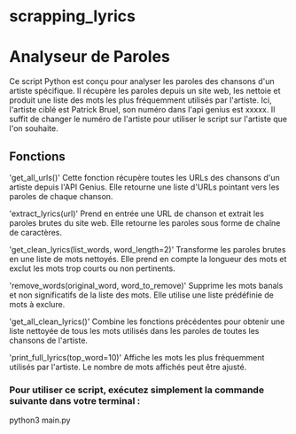 # scrapping_lyrics

# Analyseur de Paroles
Ce script Python est conçu pour analyser les paroles des chansons d'un artiste spécifique. Il récupère les paroles depuis un site web, les nettoie et produit une liste des mots les plus fréquemment utilisés par l'artiste. Ici, l'artiste ciblé est Patrick Bruel, son numéro dans l'api genius est xxxxx. Il suffit de changer le numéro de l'artiste pour utiliser le script sur l'artiste que l'on souhaite.

## Fonctions

'get_all_urls()' Cette fonction récupère toutes les URLs des chansons d'un artiste depuis l'API Genius. Elle retourne une liste d'URLs pointant vers les paroles de chaque chanson.

'extract_lyrics(url)' Prend en entrée une URL de chanson et extrait les paroles brutes du site web. Elle retourne les paroles sous forme de chaîne de caractères.

'get_clean_lyrics(list_words, word_length=2)' Transforme les paroles brutes en une liste de mots nettoyés. Elle prend en compte la longueur des mots et exclut les mots trop courts ou non pertinents.

'remove_words(original_word, word_to_remove)' Supprime les mots banals et non significatifs de la liste des mots. Elle utilise une liste prédéfinie de mots à exclure.

'get_all_clean_lyrics()' Combine les fonctions précédentes pour obtenir une liste nettoyée de tous les mots utilisés dans les paroles de toutes les chansons de l'artiste.

'print_full_lyrics(top_word=10)' Affiche les mots les plus fréquemment utilisés par l'artiste. Le nombre de mots affichés peut être ajusté.

### Pour utiliser ce script, exécutez simplement la commande suivante dans votre terminal :
python3 main.py
